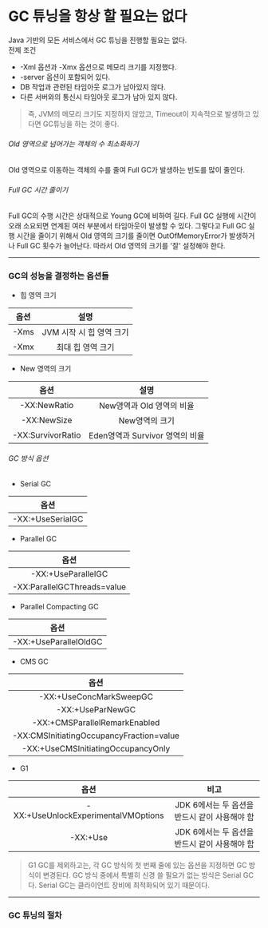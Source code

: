 # GC 튜닝을 항상 할 필요는 없다
Java 기반의 모든 서비스에서 GC 튜닝을 진행할 필요는 없다.<br/>
전제 조건
* -Xml 옵션과 -Xmx 옵션으로 메모리 크기를 지정했다.
* -server 옵션이 포함되어 있다.
* DB 작업과 관련된 타임아웃 로그가 남아있지 않다.
* 다른 서버와의 통신시 타임아웃 로그가 남아 있지 않다.

> 즉, JVM의 메모리 크기도 지정하지 않았고, Timeout이 지속적으로 발생하고 있다면 GC튜닝을 하는 것이 좋다.

###### Old 영역으로 넘어가는 객체의 수 최소화하기
Old 영역으로 이동하는 객체의 수를 줄여 Full GC가 발생하는 빈도를 많이 줄인다.

###### Full GC 시간 줄이기
Full GC의 수행 시간은 상대적으로 Young GC에 비하여 길다. Full GC 실행에 시간이 오래 소요되면 연계된 여러 부분에서 타임아웃이 발생할 수 있다. 그렇다고 Full GC 
실행 시간을 줄이기 위해서 Old 영역의 크기를 줄이면 OutOfMemoryError가 발생하거나 Full GC 횟수가 늘어난다. 따라서 Old 영역의 크기를 '잘' 설정해야 한다.
<hr/>

### GC의 성능을 결정하는 옵션들
* 힙 영역 크기

옵션 | 설명
:------:|:-------:
-Xms | JVM 시작 시 힙 영역 크기
-Xmx | 최대 힙 영역 크기
* New 영역의 크기

옵션 | 설명
:------:|:-------:
-XX:NewRatio | New영역과 Old 영역의 비율
-XX:NewSize | New영역의 크기
-XX:SurvivorRatio | Eden영역과 Survivor 영역의 비율
###### GC 방식 옵션
* Serial GC

옵션 |
:------:|
-XX:+UseSerialGC |

* Parallel GC

옵션 |
:------:|
-XX:+UseParallelGC |
-XX:ParallelGCThreads=value |

* Parallel Compacting GC

옵션 |
:------:|
-XX:+UseParallelOldGC |

* CMS GC

옵션 |
:------:|
-XX:+UseConcMarkSweepGC |
-XX:+UseParNewGC |
-XX:+CMSParallelRemarkEnabled |
-XX:CMSInitiatingOccupancyFraction=value |
-XX:+UseCMSInitiatingOccupancyOnly |

* G1

옵션 | 비고
:------:|:--------:
-XX:+UseUnlockExperimentalVMOptions | JDK 6에서는 두 옵션을 반드시 같이 사용해야 함
-XX:+Use | JDK 6에서는 두 옵션을 반드시 같이 사용해야 함

> G1 GC를 제외하고는, 각 GC 방식의 첫 번째 줄에 있는 옵션을 지정하면 GC 방식이 변경된다. GC 방식 중에서 특별히 신경 쓸 필요가 없는 방식은 Serial GC다.
 Serial GC는 클라이언트 장비에 최적화되어 있기 때문이다.
 <hr/>
 
 ### GC 튜닝의 절차
 

